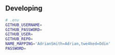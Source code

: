 ## Developing

``` sh
# .env
GITHUB_USERNAME=
GITHUB_PASSWORD=
GITHUB_USER=
GITHUB_REPO=
NAME_MAPPING='AdrianSmith=Adrian,twe4ked=Odin'
PASSWORD=
```
